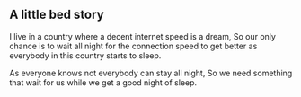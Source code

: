 ## A little bed story
I live in a country where a decent internet speed is a dream, So our only chance is to wait all night for the connection speed to get better as everybody in this country starts to sleep.

As everyone knows not everybody can stay all night, So we need something that wait for us while we get a good night of sleep.

